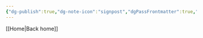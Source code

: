 ```yaml
---
{"dg-publish":true,"dg-note-icon":"signpost","dgPassFrontmatter":true,"noteIcon":"signpost","permalink":"/10-tags/fe/","created":"2025-10-29T17:51:38.321+00:00","updated":"2025-10-29T17:51:44.208+00:00"}
---
```


[[Home\|Back home]]